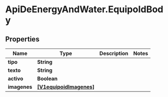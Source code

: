# ApiDeEnergyAndWater.EquipoIdBody

## Properties
Name | Type | Description | Notes
------------ | ------------- | ------------- | -------------
**tipo** | **String** |  | 
**texto** | **String** |  | 
**activo** | **Boolean** |  | 
**imagenes** | [**[V1equipoidImagenes]**](V1equipoidImagenes.md) |  | 
